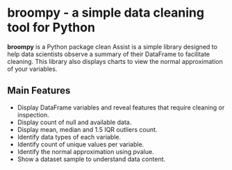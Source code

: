 broompy - a simple data cleaning tool for Python
========================================================

**broompy** is a Python package clean Assist is a simple 
library designed to help data scientists observe a summary 
of their DataFrame to facilitate cleaning. This library 
also displays charts to view the normal approximation of 
your variables.

Main Features
-------------
  - Display DataFrame variables and reveal features 
    that require cleaning or inspection.
  - Display count of null and available data.
  - Display mean, median and 1.5 IQR outliers count.
  - Identify data types of each variable.
  - Identify count of unique values per variable.
  - Identify the normal approximation using pvalue.
  - Show a dataset sample to understand data content.